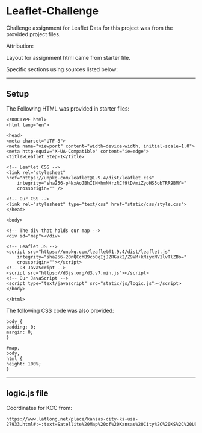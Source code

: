 # Leaflet-Challenge
Challenge assignment for Leaflet
Data for this project was from the provided project files.

Attribution: 

Layout for assignment html came from starter file.

Specific sections using sources listed below:

--------------------------------------------------
Setup 
--------------------------------------------------

The Following HTML was provided in starter files:

    <!DOCTYPE html>
    <html lang="en">

    <head>
    <meta charset="UTF-8">
    <meta name="viewport" content="width=device-width, initial-scale=1.0">
    <meta http-equiv="X-UA-Compatible" content="ie=edge">
    <title>Leaflet Step-1</title>

    <!-- Leaflet CSS -->
    <link rel="stylesheet" href="https://unpkg.com/leaflet@1.9.4/dist/leaflet.css"
        integrity="sha256-p4NxAoJBhIIN+hmNHrzRCf9tD/miZyoHS5obTRR9BMY="
        crossorigin="" />

    <!-- Our CSS -->
    <link rel="stylesheet" type="text/css" href="static/css/style.css">
    </head>

    <body>

    <!-- The div that holds our map -->
    <div id="map"></div>

    <!-- Leaflet JS -->
    <script src="https://unpkg.com/leaflet@1.9.4/dist/leaflet.js"
        integrity="sha256-20nQCchB9co0qIjJZRGuk2/Z9VM+kNiyxNV1lvTlZBo="
        crossorigin=""></script>
    <!-- D3 JavaScript -->
    <script src="https://d3js.org/d3.v7.min.js"></script>
    <!-- Our JavaScript -->
    <script type="text/javascript" src="static/js/logic.js"></script>
    </body>

    </html>

The following CSS code was also provided:

    body {
    padding: 0;
    margin: 0;
    }

    #map,
    body,
    html {
    height: 100%;
    }

--------------------------------------------------
logic.js file
--------------------------------------------------

Coordinates for KCC from:

    https://www.latlong.net/place/kansas-city-ks-usa-27933.html#:~:text=Satellite%20Map%20of%20Kansas%20City%2C%20KS%2C%20USA&text=The%20latitude%20of%20Kansas%20City,%C2%B0%2040'%2035.0112''%20W.

